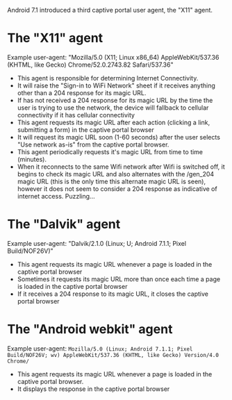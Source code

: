 Android 7.1 introduced a third captive portal user agent, the "X11" agent.

# The "X11" agent

Example user-agent: "Mozilla/5.0 (X11; Linux x86_64) AppleWebKit/537.36 (KHTML, like Gecko) Chrome/52.0.2743.82 Safari/537.36"

* This agent is responsible for determining Internet Connectivity.
* It will raise the "Sign-in to WiFi Network" sheet if it receives anything other than a 204 response for its magic URL.
* If has not received a 204 response for its magic URL by the time the user is trying to use the network, the device will fallback to cellular connectivity if it has cellular connectivity
* This agent requests its magic URL after each action (clicking a link, submitting a form) in the captive portal browser
* It will request its magic URL soon (1-60 seconds) after the user selects "Use network as-is" from the captive portal browser.
* This agent periodically requests it's magic URL from time to time (minutes).
* When it reconnects to the same Wifi network after Wifi is switched off, it begins to check its magic URL and also alternates with the /gen_204 magic URL (this is the only time this alternate magic URL is seen), however it does not seem to consider a 204 response as indicative of internet access. Puzzling...

# The "Dalvik" agent

Example user-agent: "Dalvik/2.1.0 (Linux; U; Android 7.1.1; Pixel Build/NOF26V)"

* This agent requests its magic URL whenever a page is loaded in the captive portal browser
* Sometimes it requests its magic URL more than once each time a page is loaded in the captive portal browser
* If it receives a 204 response to its magic URL, it closes the captive portal browser

# The "Android webkit" agent

Example user-agent: `Mozilla/5.0 (Linux; Android 7.1.1; Pixel Build/NOF26V; wv) AppleWebKit/537.36 (KHTML, like Gecko) Version/4.0 Chrome/`

* This agent requests its magic URL whenever a page is loaded in the captive portal browser.
* It displays the response in the captive portal browser
